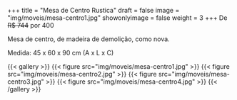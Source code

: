 +++
title = "Mesa de Centro Rustica"
draft = false
image = "img/moveis/mesa-centro1.jpg"
showonlyimage = false
weight = 3
+++
De ~~R$ 744~~ por <span class="price">400</span>

<!--more-->

Mesa de centro, de madeira de demolição, como nova.

Medida: 45 x 60 x 90 cm (A x L x C)

{{< gallery >}}
{{< figure src="img/moveis/mesa-centro1.jpg" >}}
{{< figure src="img/moveis/mesa-centro2.jpg" >}}
{{< figure src="img/moveis/mesa-centro3.jpg" >}}
{{< figure src="img/moveis/mesa-centro4.jpg" >}}
{{< /gallery >}}